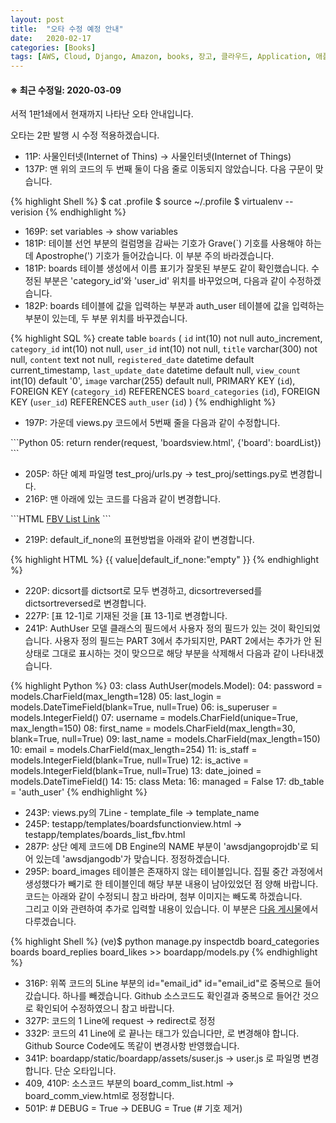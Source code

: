 ```yaml
---
layout: post
title:  "오타 수정 예정 안내"
date:   2020-02-17
categories: [Books]
tags: [AWS, Cloud, Django, Amazon, books, 장고, 클라우드, Application, 애플리케이션, Python, 파이썬]
---
```


#### ※ 최근 수정일: 2020-03-09

서적 1판1쇄에서 현재까지 나타난 오타 안내입니다.

오타는 2판 발행 시 수정 적용하겠습니다.

<ul>
	<li>11P: 사물인터넷(Internet of Thins) → 사물인터넷(Internet of Things)</li>
	<li>137P: 맨 위의 코드의 두 번째 둘이 다음 줄로 이동되지 않았습니다. 다음 구문이 맞습니다.</li>
</ul>

{% highlight Shell %}
$ cat .profile
$ source ~/.profile
$ virtualenv --verision
{% endhighlight %}

<ul>
	<li>169P: set variables → show variables</li>
	<li>181P: 테이블 선언 부분의 컬럼명을 감싸는 기호가 Grave(`) 기호를 사용해야 하는데 Apostrophe(') 기호가 들어갔습니다. 이 부분 주의 바라겠습니다.</li>
	<li>181P: boards 테이블 생성에서 이름 표기가 잘못된 부분도 같이 확인했습니다. 수정된 부분은 'category_id'와 'user_id' 위치를 바꾸었으며, 다음과 같이 수정하겠습니다.</li>
	<li>182P: boards 테이블에 값을 입력하는 부분과 auth_user 테이블에 값을 입력하는 부분이 있는데, 두 부분 위치를 바꾸겠습니다.</li>
</ul>

{% highlight SQL %}
create table `boards` (
	`id` int(10) not null auto_increment,
	`category_id` int(10) not null,
	`user_id` int(10) not null,
	`title` varchar(300) not null,
	`content` text not null,
	`registered_date` datetime default current_timestamp,
	`last_update_date` datetime default null,
	`view_count` int(10) default '0',
	`image` varchar(255) default null,
	PRIMARY KEY (`id`),
	FOREIGN KEY (`category_id`) REFERENCES `board_categories` (`id`),
	FOREIGN KEY (`user_id`) REFERENCES `auth_user` (`id`)
)
{% endhighlight %}

<ul>
	<li>197P: 가운데 views.py 코드에서 5번째 줄을 다음과 같이 수정합니다.</li>
</ul>
```Python
05: 	return render(request, 'boardsview.html', {'board': boardList})
```
<ul>	
	<li>205P: 하단 예제 파일명 test_proj/urls.py -> test_proj/settings.py로 변경합니다.</li>
	<li>216P: 맨 아래에 있는 코드를 다음과 같이 변경합니다.</li>
</ul>
```HTML
<a href="{% url 'fbv' %}">FBV List Link</a>
```
<ul>
	<li>219P: default_if_none의 표현방법을 아래와 같이 변경합니다.</li>
</ul>
{% highlight HTML %}
{{ value|default_if_none:"empty" }}
{% endhighlight %}
<ul>
	<li>220P: dicsort를 dictsort로 모두 변경하고, dicsortreversed를 dictsortreversed로 변경합니다.</li>
	<li>227P: [표 12-1]로 기재된 것을 [표 13-1]로 변경합니다.</li>
	<li>241P: AuthUser 모델 클래스의 필드에서 사용자 정의 필드가 있는 것이 확인되었습니다. 사용자 정의 필드는 PART 3에서 추가되지만, PART 2에서는 추가가 안 된 상태로 그대로 표시하는 것이 맞으므로 해당 부분을 삭제해서 다음과 같이 나타내겠습니다.</li>
</ul>

{% highlight Python %}
03: class AuthUser(models.Model):
04: 	password = models.CharField(max_length=128)
05: 	last_login = models.DateTimeField(blank=True, null=True)
06: 	is_superuser = models.IntegerField()
07: 	username = models.CharField(unique=True, max_length=150)
08: 	first_name = models.CharField(max_length=30, blank=True, null=True)
09: 	last_name = models.CharField(max_length=150)
10: 	email = models.CharField(max_length=254)
11: 	is_staff = models.IntegerField(blank=True, null=True)
12: 	is_active = models.IntegerField(blank=True, null=True)
13: 	date_joined = models.DateTimeField()
14:
15: 	class Meta:
16: 		managed = False
17: 		db_table = 'auth_user'
{% endhighlight %}

<ul>
	<li>243P: views.py의 7Line - template_file → template_name</li>
	<li>245P: testapp/templates/boardsfunctionview.html → testapp/templates/boards_list_fbv.html</li>
	<li>287P: 상단 예제 코드에 DB Engine의 NAME 부분이 'awsdjangoprojdb'로 되어 있는데 'awsdjangodb'가 맞습니다. 정정하겠습니다.</li>
	<li>295P: board_images 테이블은 존재하지 않는 테이블입니다. 집필 중간 과정에서 생성했다가 빼기로 한 테이블인데 해당 부분 내용이 남아있었던 점 양해 바랍니다. 코드는 아래와 같이 수정되니 참고 바라며, 첨부 이미지는 빼도록 하겠습니다.<br>그리고 이와 관련하여 추가로 입력할 내용이 있습니다. 이 부분은 <a href="https://amanokaze.github.io/blog/Customize-Model-Field/">다음 게시물</a>에서 다루겠습니다.</li>
</ul>

{% highlight Shell %}
(ve)$ python manage.py inspectdb board_categories boards board_replies board_likes >> boardapp/models.py
{% endhighlight %}

<ul>
	<li>316P: 위쪽 코드의 5Line 부분의 id="email_id" id="email_id"로 중복으로 들어갔습니다. 하나를 빼겠습니다. Github 소스코드도 확인결과 중복으로 들어간 것으로 확인되어 수정하였으니 참고 바랍니다.</li>
	<li>327P: 코드의 1 Line에 request → redirect로 정정</li>
	<li>332P: 코드의 41 Line에 </h5>로 끝나는 태그가 있습니다만, </h4>로 변경해야 합니다. Github Source Code에도 똑같이 변경사항 반영했습니다.</li>
	<li>341P: boardapp/static/boardapp/assets/suser.js → user.js 로 파일명 변경합니다. 단순 오타입니다.</li>
	<li>409, 410P: 소스코드 부분의 board_comm_list.html → board_comm_view.html로 정정합니다.</li>
	<li>501P: # DEBUG = True → DEBUG = True (# 기호 제거)</li>
</ul>
